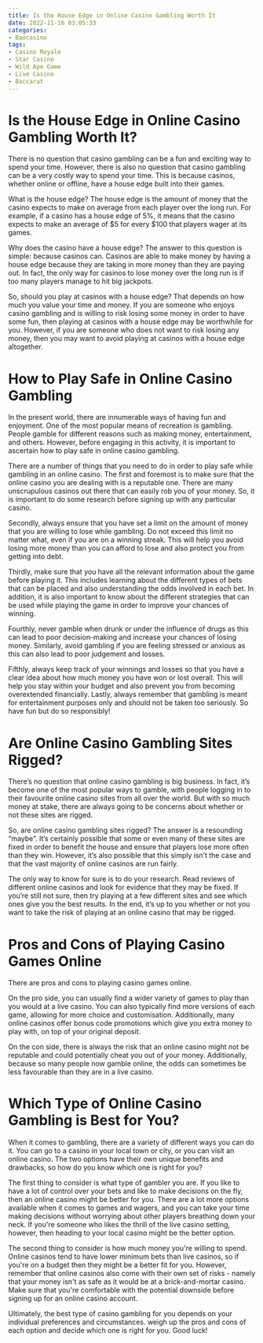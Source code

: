 ```yaml
---
title: Is the House Edge in Online Casino Gambling Worth It 
date: 2022-11-16 03:05:33
categories:
- Baocasino
tags:
- Casino Royale
- Star Casino
- Wild Ape Game
- Live Casino
- Baccarat
---
```



#  Is the House Edge in Online Casino Gambling Worth It? 

There is no question that casino gambling can be a fun and exciting way to spend your time. However, there is also no question that casino gambling can be a very costly way to spend your time. This is because casinos, whether online or offline, have a house edge built into their games. 

What is the house edge? The house edge is the amount of money that the casino expects to make on average from each player over the long run. For example, if a casino has a house edge of 5%, it means that the casino expects to make an average of $5 for every $100 that players wager at its games. 

Why does the casino have a house edge? The answer to this question is simple: because casinos can. Casinos are able to make money by having a house edge because they are taking in more money than they are paying out. In fact, the only way for casinos to lose money over the long run is if too many players manage to hit big jackpots. 

So, should you play at casinos with a house edge? That depends on how much you value your time and money. If you are someone who enjoys casino gambling and is willing to risk losing some money in order to have some fun, then playing at casinos with a house edge may be worthwhile for you. However, if you are someone who does not want to risk losing any money, then you may want to avoid playing at casinos with a house edge altogether.

#  How to Play Safe in Online Casino Gambling 

In the present world, there are innumerable ways of having fun and enjoyment. One of the most popular means of recreation is gambling. People gamble for different reasons such as making money, entertainment, and others. However, before engaging in this activity, it is important to ascertain how to play safe in online casino gambling.

There are a number of things that you need to do in order to play safe while gambling in an online casino. The first and foremost is to make sure that the online casino you are dealing with is a reputable one. There are many unscrupulous casinos out there that can easily rob you of your money. So, it is important to do some research before signing up with any particular casino.

Secondly, always ensure that you have set a limit on the amount of money that you are willing to lose while gambling. Do not exceed this limit no matter what, even if you are on a winning streak. This will help you avoid losing more money than you can afford to lose and also protect you from getting into debt.

Thirdly, make sure that you have all the relevant information about the game before playing it. This includes learning about the different types of bets that can be placed and also understanding the odds involved in each bet. In addition, it is also important to know about the different strategies that can be used while playing the game in order to improve your chances of winning.

Fourthly, never gamble when drunk or under the influence of drugs as this can lead to poor decision-making and increase your chances of losing money. Similarly, avoid gambling if you are feeling stressed or anxious as this can also lead to poor judgement and losses.

Fifthly, always keep track of your winnings and losses so that you have a clear idea about how much money you have won or lost overall. This will help you stay within your budget and also prevent you from becoming overextended financially. Lastly, always remember that gambling is meant for entertainment purposes only and should not be taken too seriously. So have fun but do so responsibly!

#  Are Online Casino Gambling Sites Rigged? 

There’s no question that online casino gambling is big business. In fact, it’s become one of the most popular ways to gamble, with people logging in to their favourite online casino sites from all over the world. But with so much money at stake, there are always going to be concerns about whether or not these sites are rigged. 

So, are online casino gambling sites rigged? The answer is a resounding “maybe”. It’s certainly possible that some or even many of these sites are fixed in order to benefit the house and ensure that players lose more often than they win. However, it’s also possible that this simply isn’t the case and that the vast majority of online casinos are run fairly. 

The only way to know for sure is to do your research. Read reviews of different online casinos and look for evidence that they may be fixed. If you’re still not sure, then try playing at a few different sites and see which ones give you the best results. In the end, it’s up to you whether or not you want to take the risk of playing at an online casino that may be rigged.

#  Pros and Cons of Playing Casino Games Online 

There are pros and cons to playing casino games online.

On the pro side, you can usually find a wider variety of games to play than you would at a live casino. You can also typically find more versions of each game, allowing for more choice and customisation. Additionally, many online casinos offer bonus code promotions which give you extra money to play with, on top of your original deposit.

On the con side, there is always the risk that an online casino might not be reputable and could potentially cheat you out of your money. Additionally, because so many people now gamble online, the odds can sometimes be less favourable than they are in a live casino.

#  Which Type of Online Casino Gambling is Best for You?

When it comes to gambling, there are a variety of different ways you can do it. You can go to a casino in your local town or city, or you can visit an online casino. The two options have their own unique benefits and drawbacks, so how do you know which one is right for you?

The first thing to consider is what type of gambler you are. If you like to have a lot of control over your bets and like to make decisions on the fly, then an online casino might be better for you. There are a lot more options available when it comes to games and wagers, and you can take your time making decisions without worrying about other players breathing down your neck. If you're someone who likes the thrill of the live casino setting, however, then heading to your local casino might be the better option.

The second thing to consider is how much money you're willing to spend. Online casinos tend to have lower minimum bets than live casinos, so if you're on a budget then they might be a better fit for you. However, remember that online casinos also come with their own set of risks - namely that your money isn't as safe as it would be at a brick-and-mortar casino. Make sure that you're comfortable with the potential downside before signing up for an online casino account.

Ultimately, the best type of casino gambling for you depends on your individual preferences and circumstances. weigh up the pros and cons of each option and decide which one is right for you. Good luck!
